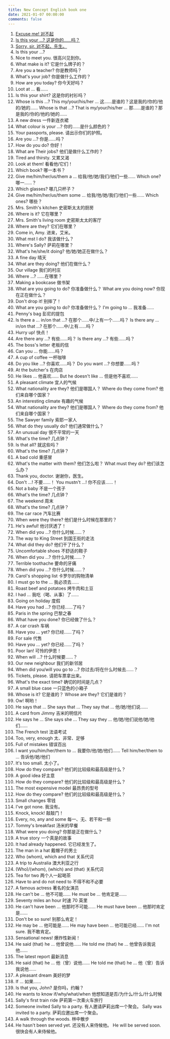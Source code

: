 ```yaml
---
title: New Concept English book one
date: 2021-01-07 00:00:00
comments: false
---
```


1. [Excuse me! 对不起](001)
2. [Is this your ...? 这是你的……吗？](002)
3. [Sorry, sir. 对不起，先生。](003)
4. Is this your ...? 
5. Nice to meet you. 很高兴见到你。
6. What make is it? 它是什么牌子的？
7. Are you a teacher? 你是教师吗？
8. What's your job? 你是做什么工作的？
9. How are you today? 你今天好吗？
10. Loot at ... 看……
11. Is this your shirt? 这是你的衬衫吗？
12. Whose is this ...? This my/your/his/her ... 这……是谁的？这是我的/你的/他的/她的……
    Whose is that ...? That is my/your/his/her ... 那……是谁的？那是我的/你的/他的/她的……
13. A new dress 一件新连衣裙
14. What colour is your ...? 你的……是什么颜色的？
15. Your passports, please. 请出示你们的护照。
16. Are you ...? 你是……吗？
17. How do you do? 你好！
18. What are Their jobs? 他们是做什么工作的？
19. Tired and thirsty. 又累又渴
20. Look at them! 看看他/它们！
21. Which book? 哪一本书？
22. Give me/him/her/us/them a ... 给我/他/她/我们/他们一些……
    Which one? 哪一……？
23. Which glasses? 哪几只杯子？
24. Give me/him/her/us/them some ... 给我/他/她/我们/他们一些……
    Which ones? 哪些？
25. Mrs. Smith's kitchen 史密斯太太的厨房
26. Where is it? 它在哪里？
27. Mrs. Smith's living room 史密斯太太的客厅
28. Where are they? 它们在哪里？
29. Come in, Amy. 进来，艾米。
30. What mst I do? 我该做什么？
31. Where's Sally? 萨莉在哪里？
32. What's he/she/it doing? 他/她/她正在做什么？
33. A fine day 晴天
34. What are they doing? 他们在做什么？
35. Our village 我们的村庄
36. Where ...? ……在哪里？
37. Making a bookcase 做书架
38. What are you going to do? 你准备做什么？
    What are you doing now? 你现在正在做什么？
39. Don't drop it! 别摔了！
40. What are you going to do? 你准备做什么？
    I'm going to ... 我准备……
41. Penny's bag 彭尼的提包
42. Is there a ... in/on that ...? 在那个……中/上有一个……吗？
    Is there any ... in/on that ...? 在那个……中/上有……吗？
43. Hurry up! 快点！
44. Are there any ...? 有些……吗？
    Is there any ...? 有些……吗？
45. The boss's letter 老板的信
46. Can you ... 你能……吗？
47. A cup of coffee 一杯咖啡
48. Do you like ...? 你喜欢……吗？
    Do you want ...? 你想要……吗？
49. At the butcher's 在肉店
50. He likes ... 他喜欢……
    But he doesn't like ... 但是他不喜欢……
51. A pleasant climate 宜人的气候
52. What nationality are they? 他们是哪国人？
    Where do they come from? 他们来自哪个国家？
53. An interesting climate 有趣的气候
54. What nationality are they? 他们是哪国人？
    Where do they come from? 他们来自哪个国家？
55. The Sawyer family 索耶一家人
56. What do they usually do? 他们通常做什么？
57. An unusual day 很不平常的一天
58. What's the time? 几点钟？
59. Is that all? 就这些吗？
60. What's the time? 几点钟？
61. A bad cold 重感冒
62. What's the matter with them? 他们怎么啦？
    What must they do? 他们该怎么办？
63. Thank you, doctor. 谢谢你，医生。
64. Don't ...! 不要……！
    You mustn't ...! 你不应该……！
65. Not a baby 不是一个孩子
66. What's the time? 几点钟？
67. The weekend 周末
68. What's the time? 几点钟？
69. The car race 汽车比赛
70. When were they there? 他们是什么时候在那里的？
71. He's awful! 他讨厌透了！
72. When did you ...? 你什么时候……？
73. The way to King Street 到国王街的走法
74. What did they do? 他们干了什么？
75. Uncomfortable shoes 不舒适的鞋子
76. When did you ...? 你什么时候……？
77. Terrible toothache 要命的牙痛
78. When did you ...? 你什么时候……？
79. Carol's shopping list 卡罗尔的购物清单
80. I must go to the ... 我必须去……
81. Roast beef and potatoes 烤牛肉和土豆
82. I had ... 我吃（喝、从事）了……
83. Going on holiday 度假
84. Have you had ...? 你已经……了吗？
85. Paris in the spring 巴黎之春
86. What have you done? 你已经做了什么？
87. A car crash 车祸
88. Have you ... yet? 你已经……了吗？
89. For sale 代售
90. Have you ... yet? 你已经……了吗？
91. Poor Ian! 可怜的伊恩！
92. When will ...? 什么时候要……？
93. Our new neighbour 我们的新邻居
94. When did you/will you go to ...? 你过去/将在什么时候去……？
95. Tickets, please. 请把车票拿出来。
96. What's the exact time? 确切的时间是几点？
97. A small blue case 一只蓝色的小箱子
98. Whose is it? 它是谁的？
    Whose are they? 它们是谁的？
99. Ow! 啊哟！
100. He says that ... She says that ... They say that ... 他/她/他们说……
101. A card from Jimmy 吉米的明信片
102. He says he ... She says she ... They say they ... 他/她/他们说他/她/他们……
103. The French test 法语考试
104. Too, very, enough 太、非常、足够
105. Full of mistakes 错误百出
106. I want you/him/her/them to ... 我要你/他/她/他们……
     Tell him/her/them to ... 告诉他/她/他们
107. It's too small. 太小了。
108. How do they compare? 他们的比较级和最高级是什么？
109. A good idea 好主意
110. How do they compare? 他们的比较级和最高级是什么？
111. The most expensive model 最昂贵的型号
112. How do they compare? 他们的比较级和最高级是什么？
113. Small changes 零钱
114. I've got none. 我没有。
115. Knock, knock! 敲敲门！
116. Every, no, any and some 每一、无、若干和一些
117. Tommy's breakfast 汤米的早餐
118. What were you doing? 你那是正在做什么？
119. A true story 一个真是的故事
120. It had already happened. 它已经发生了。
121. The man in a hat 戴帽子的男士
122. Who (whom), which and that 关系代词
123. A trip to Australia 澳大利亚之行
124. (Who)/(whom), (which) and (that) 关系代词
125. Tea for two 两个人一起喝茶
126. Have to and do not need to 不得不和不必要
127. A famous actress 著名的女演员
128. He can't be ... 他不可能……
     He must be ... 他肯定是……
129. Seventy miles an hour 时速 70 英里
130. He can't have been ... 他那时不可能……
     He must have been ... 他那时肯定是……
131. Don't be so sure! 别那么肯定！
132. He may be ... 他可能是……
     He may have been ... 他可能已经……
     I'm not sure. 我不敢肯定。
133. Sensational news! 爆炸性新闻！
134. He said (that) he ... 他曾说他……
     He told me (that) he ... 他曾告诉我说他……
135. The latest report 最新消息
136. He said (that) he ... 他（曾）说他……
     He told me (that) he ... 他（曾）告诉我说他……
137. A pleasant dream 美好的梦
138. If ... 如果……
139. Is that you, John? 是你吗，约翰？
140. He wants to know if/why/what/when 他想知道是否/为什么/什么/什么时候
141. Sally's first train ride 萨莉第一次乘火车旅行
142. Someone invited Sally to a party. 有人邀请萨莉出席一个聚会。
     Sally was invited to a party. 萨莉应邀出席一个聚会。
143. A walk through the woods. 林中散步
144. He hasn't been served yet. 还没有人来侍候他。
     He will be served soon. 很快会有人来侍候他。

